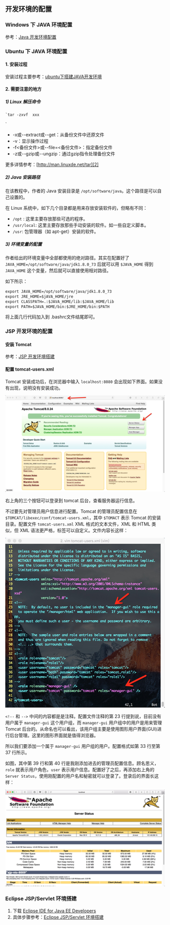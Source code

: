 ## 开发环境的配置

### Windows 下 JAVA 环境配置

参考：[Java 开发环境配置](http://www.runoob.com/java/java-environment-setup.html)

### Ubuntu 下 JAVA 环境配置

#### 1. 安装过程

安装过程主要参考：[ubuntu下搭建JAVA开发环境][1]

#### 2. 需要注意的地方

##### 1) Linux 解压命令

```
`tar -zxvf  xxx
```
`

+ -x或--extract或--get：从备份文件中还原文件
+ -v：显示操作过程
+ -f\<备份文件\>或--file=\<备份文件\>：指定备份文件
+ -z或--gzip或--ungzip：通过gzip指令处理备份文件

更多详情参考：[http://man.linuxde.net/tar][2]

##### 2) Java 安装路径

在该教程中，作者的 Java 安装目录是 `/opt/software/java`。这个路径是可以自己设置的。

在 Linux 系统中，如下几个目录都是用来存放安装软件的，但略有不同：

+ `/opt` : 这里主要存放那些可选的程序。
+ `/usr/local`: 这里主要存放那些手动安装的软件。如一些自定义脚本。
+ `/usr`: 包管理器（如 apt-get）安装的软件。

##### 3) 环境变量的配置

作者给出的环境变量中全部都使用的绝对路径。其实在配置好了 `JAVA_HOME=/opt/software/java/jdk1.8.0_73` 后就可以用 `$JAVA_HOME` 得到 `JAVA_HOME` 这个变量，然后就可以直接使用相对路径。

如下所示：

```
export JAVA_HOME=/opt/software/java/jdk1.8.0_73
export JRE_HOME=$jAVA_HOME/jre
export CLASSPATH=.:$JAVA_HOME/lib:$JAVA_HOME/lib
export PATH=$JAVA_HOME/bin:$JRE_HOME/bin:$PATH
```


将上面几行代码加入到 .bashrc文件结尾即可。

[1]:	http://jingyan.baidu.com/article/86fae346b696633c49121a30.html
[2]:	http://man.linuxde.net/tar

### JSP 开发环境的配置

#### 安装 Tomcat

参考：[JSP 开发环境搭建](http://www.runoob.com/jsp/jsp-setup.html)

#### 配置 tomcat-users.xml

Tomcat 安装成功后，在浏览器中输入 `localhost:8080` 会出现如下界面。如果没有出现，说明没有安装成功。

![tomcat](tomcat.png)

右上角的三个按钮可以登录到 tomcat 后台，查看服务器运行信息。

不过要先对管理员用户信息进行配置。Tomcat 的管理员配置信息在 `$TOMCAT/libexec/conf/tomcat-users.xml`，其中 `$TOMACT` 表示 Tomcat 的安装目录。配置文件 `tomcat-users.xml` XML 格式的文本文件，XML 和 HTML 类似，但 XML 语法更严格，标签可以自定义。文件内容长这样：

![tomcat-user](tomcat-user.png)

`<!--` 和 `-->` 中间的内容都是是注释。配置文件注释的第 23 行提到说，目前没有用户属于 `manager-gui` 这个用户组，而 `manager-gui` 用户组中的用户是用来管理 Tomcat 后台的。从命名也可以看出，该用户组主要是使用图形用户界面(GUI)进行后台管理。这里的图形界面就是值得浏览器。

所以我们要添加一个属于 `manager-gui` 用户组的用户。配置格式如第 33 行至第 37 行所示。

如图，其中第 39 行和第 40 行是我刚添加进去的管理员配置信息。顾名思义，`role` 就表示用户角色，`user` 表示用户信息。配置好了之后，再添加右上角的 `Server Status`，使用刚配置的用户名和秘密就可以登录了。登录后的界面长这样：

![server-status](server-status.png)


### Eclipse JSP/Servlet 环境搭建

1. 下载 [Eclipse IDE for Java EE Developers](http://www.eclipse.org/downloads/packages/eclipse-ide-java-ee-developers/mars2)
2. 具体步骤参考：[Eclipse JSP/Servlet 环境搭建](http://www.runoob.com/jsp/eclipse-jsp.html)

